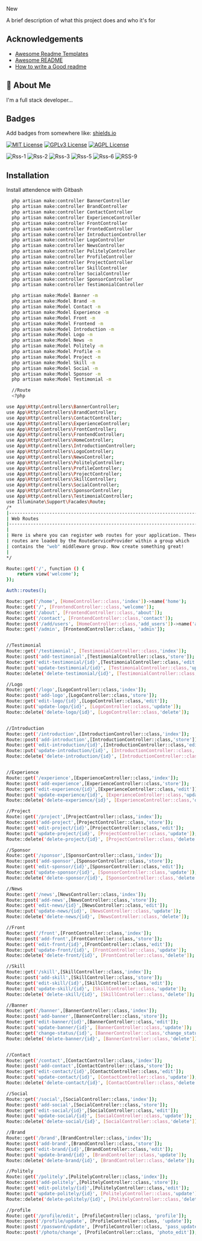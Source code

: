 New

A brief description of what this project does and who it's for


## Acknowledgements

 - [Awesome Readme Templates](https://awesomeopensource.com/project/elangosundar/awesome-README-templates)
 - [Awesome README](https://github.com/matiassingers/awesome-readme)
 - [How to write a Good readme](https://bulldogjob.com/news/449-how-to-write-a-good-readme-for-your-github-project)


## 🚀 About Me
I'm a full stack developer...

## Badges

Add badges from somewhere like: [shields.io](https://shields.io/)

[![MIT License](https://img.shields.io/badge/License-MIT-green.svg)](https://choosealicense.com/licenses/mit/)
[![GPLv3 License](https://img.shields.io/badge/License-GPL%20v3-yellow.svg)](https://opensource.org/licenses/)
[![AGPL License](https://img.shields.io/badge/license-AGPL-blue.svg)](http://www.gnu.org/licenses/agpl-3.0)

![Rss-1](https://user-images.githubusercontent.com/97294949/212981325-bf39e182-0f34-4ee9-8a3b-ad5bdab2665f.GIF)
![Rss-2](https://user-images.githubusercontent.com/97294949/212981380-c6cdb37b-3ebc-469e-ad36-fe23cc69c3bf.GIF)
![Rss-3](https://user-images.githubusercontent.com/97294949/212981419-7ac9a225-baaa-4e63-9d19-5728b723072d.GIF)
![Rss-5](https://user-images.githubusercontent.com/97294949/212981449-446f4490-f6e6-413b-938f-86d151d804d8.GIF)
![Rss-6](https://user-images.githubusercontent.com/97294949/212981479-e5765cfb-1a28-434d-8baa-24acfcb84d77.GIF)
![RSS-9](https://user-images.githubusercontent.com/97294949/212981506-b66eff29-9ace-481c-be9e-0bd8194575a2.GIF)


## Installation

Install attendence with Gitbash

```bash
  php artisan make:controller BannerController
  php artisan make:controller BrandController
  php artisan make:controller ContactController
  php artisan make:controller ExperienceController
  php artisan make:controller FrontController
  php artisan make:controller FrontedController
  php artisan make:controller IntroductionController
  php artisan make:controller LogoController
  php artisan make:controller NewsController
  php artisan make:controller PolitelyController
  php artisan make:controller ProfileController
  php artisan make:controller ProjectController
  php artisan make:controller SkillController
  php artisan make:controller SocialController
  php artisan make:controller SponsorController
  php artisan make:controller TestimonialController

  php artisan make:Model Banner -m
  php artisan make:Model Brand -m
  php artisan make:Model Contact -m
  php artisan make:Model Experience -m
  php artisan make:Model Front -m
  php artisan make:Model Frontend -m
  php artisan make:Model Introduction -m
  php artisan make:Model Logo -m
  php artisan make:Model News -m
  php artisan make:Model Politely -m
  php artisan make:Model Profile -m
  php artisan make:Model Project -m
  php artisan make:Model Skill -m
  php artisan make:Model Social -m
  php artisan make:Model Sponsor -m
  php artisan make:Model Testimonial -m

  //Route
  <?php

use App\Http\Controllers\BannerController;
use App\Http\Controllers\BrandController;
use App\Http\Controllers\ContactController;
use App\Http\Controllers\ExperienceController;
use App\Http\Controllers\FrontController;
use App\Http\Controllers\FrontendController;
use App\Http\Controllers\HomeController;
use App\Http\Controllers\IntroductionController;
use App\Http\Controllers\LogoController;
use App\Http\Controllers\NewsController;
use App\Http\Controllers\PolitelyController;
use App\Http\Controllers\ProfileController;
use App\Http\Controllers\ProjectController;
use App\Http\Controllers\SkillController;
use App\Http\Controllers\SocialController;
use App\Http\Controllers\SponsorController;
use App\Http\Controllers\TestimonialController;
use Illuminate\Support\Facades\Route;
/*
|--------------------------------------------------------------------------
| Web Routes
|--------------------------------------------------------------------------
|
| Here is where you can register web routes for your application. These
| routes are loaded by the RouteServiceProvider within a group which
| contains the "web" middleware group. Now create something great!
|
*/

Route::get('/', function () {
    return view('welcome');
});

Auth::routes();

Route::get('/home', [HomeController::class,'index'])->name('home');
Route::get('/', [FrontendController::class,'welcome']);
Route::get('/about', [FrontendController::class,'about']);
Route::get('/contact', [FrontendController::class,'contact']);
Route::post('/add/users', [HomeController::class,'add_users'])->name('add.users');
Route::get('/admin', [FrontendController::class, 'admin']);


//Testimonial
Route::get('/testimonial', [TestimonialController::class,'index']);
Route::post('add-testimonial',[TestimonialController::class,'store']);
Route::get('edit-testimonial/{id}',[TestimonialController::class,'edit']);
Route::put('update-testimonial/{id}', [TestimonialController::class,'update']);
Route::delete('delete-testimonial/{id}', [TestimonialController::class,'delete']);

//Logo
Route::get('/logo',[LogoController::class,'index']);
Route::post('add-logo',[LogoController::class,'store']);
Route::get('edit-logo/{id}',[LogoController::class,'edit']);
Route::put('update-logo/{id}', [LogoController::class,'update']);
Route::delete('delete-logo/{id}', [LogoController::class,'delete']);


//Introduction
Route::get('/introduction',[IntroductionController::class,'index']);
Route::post('add-introduction',[IntroductionController::class,'store']);
Route::get('edit-introduction/{id}',[IntroductionController::class,'edit']);
Route::put('update-introduction/{id}', [IntroductionController::class,'update']);
Route::delete('delete-introduction/{id}', [IntroductionController::class,'delete']);


//Experience
Route::get('/experience',[ExperienceController::class,'index']);
Route::post('add-experience',[ExperienceController::class,'store']);
Route::get('edit-experience/{id}',[ExperienceController::class,'edit']);
Route::put('update-experience/{id}', [ExperienceController::class,'update']);
Route::delete('delete-experience/{id}', [ExperienceController::class,'delete']);

//Project
Route::get('/project',[ProjectController::class,'index']);
Route::post('add-project',[ProjectController::class,'store']);
Route::get('edit-project/{id}',[ProjectController::class,'edit']);
Route::put('update-project/{id}', [ProjectController::class,'update']);
Route::delete('delete-project/{id}', [ProjectController::class,'delete']);

//Sponsor
Route::get('/sponsor',[SponsorController::class,'index']);
Route::post('add-sponsor',[SponsorController::class,'store']);
Route::get('edit-sponsor/{id}',[SponsorController::class,'edit']);
Route::put('update-sponsor/{id}', [SponsorController::class,'update']);
Route::delete('delete-sponsor/{id}', [SponsorController::class,'delete']);

//News
Route::get('/news',[NewsController::class,'index']);
Route::post('add-news',[NewsController::class,'store']);
Route::get('edit-news/{id}',[NewsController::class,'edit']);
Route::put('update-news/{id}', [NewsController::class,'update']);
Route::delete('delete-news/{id}', [NewsController::class,'delete']);

//Front
Route::get('/front',[FrontController::class,'index']);
Route::post('add-front',[FrontController::class,'store']);
Route::get('edit-front/{id}',[FrontController::class,'edit']);
Route::put('update-front/{id}', [FrontController::class,'update']);
Route::delete('delete-front/{id}', [FrontController::class,'delete']);

//Skill
Route::get('/skill',[SkillController::class,'index']);
Route::post('add-skill',[SkillController::class,'store']);
Route::get('edit-skill/{id}',[SkillController::class,'edit']);
Route::put('update-skill/{id}', [SkillController::class,'update']);
Route::delete('delete-skill/{id}', [SkillController::class,'delete']);

//Banner
Route::get('/banner',[BannerController::class,'index']);
Route::post('add-banner',[BannerController::class,'store']);
Route::get('edit-banner/{id}',[BannerController::class,'edit']);
Route::put('update-banner/{id}', [BannerController::class,'update']);
Route::get('change-status/{id}', [BannerController::class,'change_status']);
Route::delete('delete-banner/{id}', [BannerController::class,'delete']);


//Contact
Route::get('/contact',[ContactController::class,'index']);
Route::post('add-contact',[ContactController::class,'store']);
Route::get('edit-contact/{id}',[ContactController::class,'edit']);
Route::put('update-contact/{id}', [ContactController::class,'update']);
Route::delete('delete-contact/{id}', [ContactController::class,'delete']);

//Social
Route::get('/social',[SocialController::class,'index']);
Route::post('add-social',[SocialController::class,'store']);
Route::get('edit-social/{id}',[SocialController::class,'edit']);
Route::put('update-social/{id}', [SocialController::class,'update']);
Route::delete('delete-social/{id}', [SocialController::class,'delete']);

//Brand
Route::get('/brand',[BrandController::class,'index']);
Route::post('add-brand',[BrandController::class,'store']);
Route::get('edit-brand/{id}',[BrandController::class,'edit']);
Route::put('update-brand/{id}', [BrandController::class,'update']);
Route::delete('delete-brand/{id}', [BrandController::class,'delete']);

//Politely
Route::get('/politely',[PolitelyController::class,'index']);
Route::post('add-politely',[PolitelyController::class,'store']);
Route::get('edit-politely/{id}',[PolitelyController::class,'edit']);
Route::put('update-politely/{id}', [PolitelyController::class,'update']);
Route::delete('delete-politely/{id}', [PolitelyController::class,'delete']);

//profile
Route::get('/profile/edit', [ProfileController::class, 'profile']);
Route::post('/profile/update', [ProfileController::class, 'update']);
Route::post('/password/update', [ProfileController::class, 'pass_update']);
Route::post('/photo/change', [ProfileController::class, 'photo_edit']);
